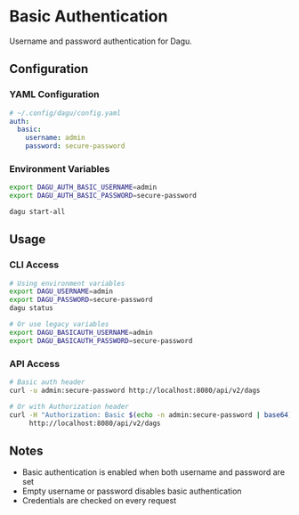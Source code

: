 # Basic Authentication

Username and password authentication for Dagu.

## Configuration

### YAML Configuration

```yaml
# ~/.config/dagu/config.yaml
auth:
  basic:
    username: admin
    password: secure-password
```

### Environment Variables

```bash
export DAGU_AUTH_BASIC_USERNAME=admin
export DAGU_AUTH_BASIC_PASSWORD=secure-password

dagu start-all
```

## Usage

### CLI Access

```bash
# Using environment variables
export DAGU_USERNAME=admin
export DAGU_PASSWORD=secure-password
dagu status

# Or use legacy variables
export DAGU_BASICAUTH_USERNAME=admin
export DAGU_BASICAUTH_PASSWORD=secure-password
```

### API Access

```bash
# Basic auth header
curl -u admin:secure-password http://localhost:8080/api/v2/dags

# Or with Authorization header
curl -H "Authorization: Basic $(echo -n admin:secure-password | base64)" \
     http://localhost:8080/api/v2/dags
```

## Notes

- Basic authentication is enabled when both username and password are set
- Empty username or password disables basic authentication
- Credentials are checked on every request